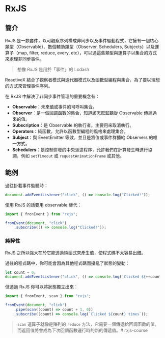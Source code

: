 # RxJS

## 簡介

RxJS 是一款套件，以可觀察序列構成非同步以及事件驅動程式，它擁有一個核心類型（Observable）、數個輔助類型（Observer, Schedulers, Subjects）以及運算子（map, filter, reduce, every, etc），可以過這些類型與運算子以集合的方式來處理非同步事件。

> 想像 RxJS 是用於「事件」的 Lodash

ReactiveX 結合了觀察者模式與迭代器模式以及函數型編程與集合，為了要以理想的方式來管理事件序列。

在 RxJS 中解決了非同步事件管理的重要概念有：

- **Observable**：未來值或事件的可呼叫集合。
- **Observer**：是一個回調函數的集合，知道該怎麼監聽從 Observable 傳遞過來的值。
- **Subscription**：是 Observable 的執行者，主要用來取消執行。
- **Operators**：純函數，允許以函數型編程的風格來處理集合。
- **Subject**：與 EventEmitter 等效，並且是將值或事件群播給 Observers 的唯一方式。
- **Schedulers**：是控制併發的中央派遣程序，允許我們在計算發生時進行協調，例如 `setTimeout` 或 `requestAnimationFrame` 或其他。

## 範例

過往掛載事件監聽時：

```js
document.addEventListener("click", () => console.log("Clicked!"));
```

使用 RxJS 的話要用 observable 替代：

```js
import { fronEvent } from "rxjs";

fromEvent(document, "click")
    .subscribe(() => console.log("Clicked!"));
```

### 純粹性

RxJS 之所以強大在於它能透過純函式來產生值，使程式碼不太容易出錯。

過往的程式碼中，你可能會因為其他程式碼而擾亂了狀態的變動：

```js
let count = 0;
document.addEventListener("click", () => console.log(`Clicked ${++count} times`));
```

但透過 RxJS 你可以將狀態獨立出來：

```js
import { fromEvent, scan } from "rxjs";

fromEvent(document, "click")
    .pipe(scan((count) => count + 1, 0))
    .subscribe((count) => console.log(`Clicked ${count} times`));
```

> `scan` 運算子就像是陣列的 `reduce` 方法，它需要一個傳遞給回調函數的值，而返回值將會成為下次回調函數運行時的新的傳遞值。# rxjs-course
